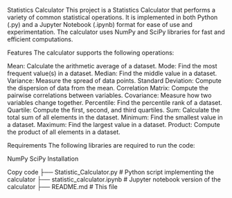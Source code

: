 Statistics Calculator
This project is a Statistics Calculator that performs a variety of common statistical operations. It is implemented in both Python (.py) and a Jupyter Notebook (.ipynb) format for ease of use and experimentation. The calculator uses NumPy and SciPy libraries for fast and efficient computations.

Features
The calculator supports the following operations:

Mean: Calculate the arithmetic average of a dataset.
Mode: Find the most frequent value(s) in a dataset.
Median: Find the middle value in a dataset.
Variance: Measure the spread of data points.
Standard Deviation: Compute the dispersion of data from the mean.
Correlation Matrix: Compute the pairwise correlations between variables.
Covariance: Measure how two variables change together.
Percentile: Find the percentile rank of a dataset.
Quartile: Compute the first, second, and third quartiles.
Sum: Calculate the total sum of all elements in the dataset.
Minimum: Find the smallest value in a dataset.
Maximum: Find the largest value in a dataset.
Product: Compute the product of all elements in a dataset.

Requirements
The following libraries are required to run the code:

NumPy
SciPy
Installation



Copy code
├── Statistic_Calculator.py        # Python script implementing the calculator
├── statistic_calculator.ipynb     # Jupyter notebook version of the calculator
├── README.md            # This file
